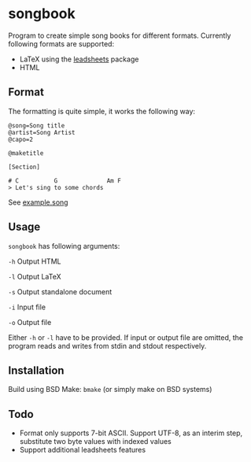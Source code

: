 # songbook

Program to create simple song books for different formats. Currently following formats are supported:

* LaTeX using the [leadsheets](https://ctan.org/pkg/leadsheets) package
* HTML

## Format

The formatting is quite simple, it works the following way:

```
@song=Song title
@artist=Song Artist
@capo=2

@maketitle

[Section]

# C          G              Am F
> Let's sing to some chords
```

See [example.song](example.song)


## Usage

`songbook` has following arguments:

`-h` Output HTML

`-l` Output LaTeX

`-s` Output standalone document

`-i` Input file

`-o` Output file

Either `-h` or `-l` have to be provided. If input or output file are omitted, the program reads and writes from stdin and stdout respectively.


## Installation

Build using BSD Make: `bmake` (or simply make on BSD systems) 


## Todo

* Format only supports 7-bit ASCII. Support UTF-8, as an interim step, substitute two byte values with indexed values
* Support additional leadsheets features

